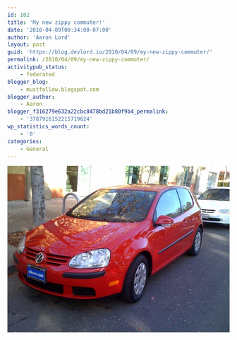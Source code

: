 ```yaml
---
id: 102
title: 'My new zippy commuter!'
date: '2010-04-09T00:34:00-07:00'
author: 'Aaron Lord'
layout: post
guid: 'https://blog.devlord.io/2010/04/09/my-new-zippy-commuter/'
permalink: /2010/04/09/my-new-zippy-commuter/
activitypub_status:
    - federated
blogger_blog:
    - mustfollow.blogspot.com
blogger_author:
    - Aaron
blogger_f316279e632a22cbc8478bd21b80f9b4_permalink:
    - '3787916152215719624'
wp_statistics_words_count:
    - '0'
categories:
    - General
---
```


<p class="mobile-photo"><a href="/assets/img/2011/10/photo-787177.jpg"><img src="/assets/img/2011/10/photo-787177.jpg?w=300" border="0" alt="" /></a></p>